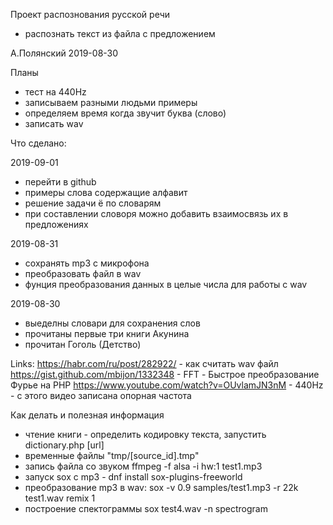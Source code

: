 Проект распознования русской речи
- распознать текст из файла с предложением

А.Полянский 2019-08-30

Планы
- тест на 440Hz
- записываем разными людьми примеры 
- определяем время когда звучит буква (слово)
- записать wav

Что сделано:

2019-09-01
- перейти в github  
- примеры слова содержащие алфавит
- решение задачи ё по словарям  
- при составлении словоря можно добавить взаимосвязь их в предложениях

2019-08-31
- сохранять mp3 c микрофона 
- преобразовать файл в wav
- фунция преобразования данных в целые числа для работы с wav


2019-08-30 
- выеделны словари для сохранения слов
- прочитаны первые три книги Акунина
- прочитан Гоголь (Детство) 

Links: 
https://habr.com/ru/post/282922/ - как считать wav файл
https://gist.github.com/mbijon/1332348 - FFT - Быстрое преобразование Фурье на PHP
https://www.youtube.com/watch?v=OUvlamJN3nM - 440Hz - с этого видео записана опорная частота

Как делать и полезная информация
- чтение книги - определить кодировку текста, запустить dictionary.php [url] 
- временные файлы "tmp/[source_id].tmp" 
- запись файла со звуком ffmpeg -f alsa -i hw:1 test1.mp3
- запуск sox с mp3 - dnf install sox-plugins-freeworld 
- преобразование mp3 в wav: sox -v 0.9 samples/test1.mp3 -r 22k test1.wav remix 1
- построение спектограммы sox test4.wav -n spectrogram 
